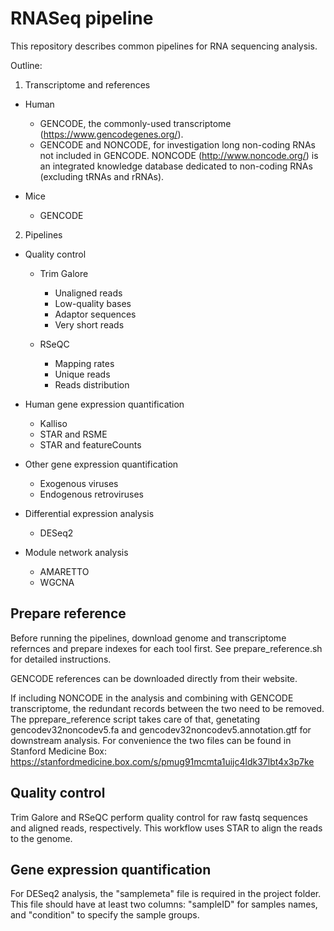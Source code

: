 # RNASeq pipeline

This repository describes common pipelines for RNA sequencing analysis.

Outline:

1. Transcriptome and references  

  - Human
    - GENCODE, the commonly-used transcriptome (https://www.gencodegenes.org/).
    - GENCODE and NONCODE, for investigation long non-coding RNAs not included in GENCODE. NONCODE (http://www.noncode.org/) is an integrated knowledge database dedicated to non-coding RNAs (excluding tRNAs and rRNAs).
    
  - Mice  
    - GENCODE
    
2. Pipelines    

  - Quality control
    - Trim Galore
      - Unaligned reads
      - Low-quality bases
      - Adaptor sequences
      - Very short reads

    - RSeQC
      - Mapping rates
      - Unique reads
      - Reads distribution

  - Human gene expression quantification
    - Kalliso
    - STAR and RSME
    - STAR and featureCounts

  - Other gene expression quantification
    - Exogenous viruses
    - Endogenous retroviruses 
  
  - Differential expression analysis
    - DESeq2
    
  - Module network analysis
    - AMARETTO
    - WGCNA
  
## Prepare reference

Before running the pipelines, download genome and transcriptome refernces and prepare indexes for each tool first. See prepare_reference.sh for detailed instructions.

GENCODE references can be downloaded directly from their website. 

If including NONCODE in the analysis and combining with GENCODE transcriptome, the redundant records between the two need to be removed. The pprepare_reference script takes care of that, genetating gencodev32noncodev5.fa and gencodev32noncodev5.annotation.gtf for downstream analysis. For convenience the two files can be found in Stanford Medicine Box: https://stanfordmedicine.box.com/s/pmug91mcmta1uijc4ldk37lbt4x3p7ke

## Quality control

Trim Galore and RSeQC perform quality control for raw fastq sequences and aligned reads, respectively. This workflow uses STAR to align the reads to the genome.

## Gene expression quantification

For DESeq2 analysis, the "samplemeta" file is required in the project folder. This file should have at least two columns: "sampleID" for samples names, and "condition" to specify the sample groups.

